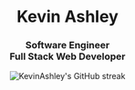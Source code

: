 <h1 align="center">Kevin Ashley</h1>
<h3 align="center">Software Engineer<br />Full Stack Web Developer</h3>
<div align="center">
    <img 
        src="https://github-readme-streak-stats.herokuapp.com/?user=KevinAshley&theme=github-dark&hide_border=true&fire=ff6600&ring=ffc700" 
        alt="KevinAshley's GitHub streak"
    />
</div>
